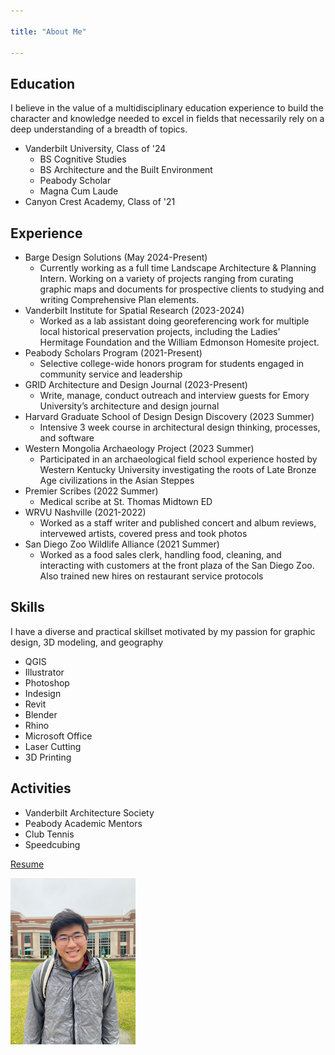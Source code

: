 ```yaml
---

title: "About Me"

---
```

    
## Education

I believe in the value of a multidisciplinary education experience to build the character and knowledge needed to excel in fields that necessarily rely on a deep understanding of a breadth of topics.

* Vanderbilt University, Class of '24
  * BS Cognitive Studies
  * BS Architecture and the Built Environment
  * Peabody Scholar
  * Magna Cum Laude
* Canyon Crest Academy, Class of '21

## Experience

* Barge Design Solutions (May 2024-Present)
  * Currently working as a full time Landscape Architecture & Planning Intern. Working on a variety of projects ranging from curating graphic maps and documents for prospective clients to studying and writing Comprehensive Plan elements.
* Vanderbilt Institute for Spatial Research (2023-2024)
  * Worked as a lab assistant doing georeferencing work for multiple local historical preservation projects, including the Ladies' Hermitage Foundation and the William Edmonson Homesite project.
* Peabody Scholars Program (2021-Present)
  * Selective college-wide honors program for students engaged in community service and leadership
* GRID Architecture and Design Journal (2023-Present)
  * Write, manage, conduct outreach and interview guests for Emory University’s architecture and design journal
* Harvard Graduate School of Design Design Discovery (2023 Summer)
  * Intensive 3 week course in architectural design thinking, processes, and software
* Western Mongolia Archaeology Project (2023 Summer)
  * Participated in an archaeological field school experience hosted by Western Kentucky University investigating the roots of Late Bronze Age civilizations in the Asian Steppes
* Premier Scribes (2022 Summer)
  * Medical scribe at St. Thomas Midtown ED
* WRVU Nashville (2021-2022)
  * Worked as a staff writer and published concert and album reviews, intervewed artists, covered press and took photos
* San Diego Zoo Wildlife Alliance (2021 Summer)
  * Worked as a food sales clerk, handling food, cleaning, and interacting with customers at the front plaza of the San Diego Zoo. Also trained new hires on restaurant service protocols

## Skills

I have a diverse and practical skillset motivated by my passion for graphic design, 3D modeling, and geography 

* QGIS
* Illustrator
* Photoshop
* Indesign
* Revit
* Blender
* Rhino
* Microsoft Office
* Laser Cutting
* 3D Printing

##  Activities

* Vanderbilt Architecture Society
* Peabody Academic Mentors
* Club Tennis
* Speedcubing

<a href="/assets/img/Alec_Cheng_Resume_V7.pdf" class="btn btn--primary" target="_blank">Resume</a>

<img src="/assets/img/IMG_2597.jpg" alt="Alec Cheng" style="width:200px;"/>
